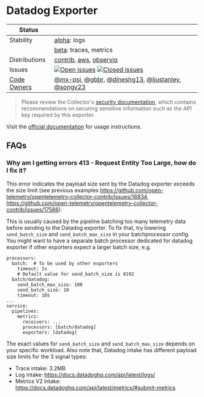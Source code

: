 # Datadog Exporter

<!-- status autogenerated section -->
| Status        |           |
| ------------- |-----------|
| Stability     | [alpha]: logs   |
|               | [beta]: traces, metrics   |
| Distributions | [contrib], [aws], [observiq] |
| Issues        | [![Open issues](https://img.shields.io/github/issues-search/open-telemetry/opentelemetry-collector-contrib?query=is%3Aissue%20is%3Aopen%20label%3Aexporter%2Fdatadog%20&label=open&color=orange&logo=opentelemetry)](https://github.com/open-telemetry/opentelemetry-collector-contrib/issues?q=is%3Aopen+is%3Aissue+label%3Aexporter%2Fdatadog) [![Closed issues](https://img.shields.io/github/issues-search/open-telemetry/opentelemetry-collector-contrib?query=is%3Aissue%20is%3Aclosed%20label%3Aexporter%2Fdatadog%20&label=closed&color=blue&logo=opentelemetry)](https://github.com/open-telemetry/opentelemetry-collector-contrib/issues?q=is%3Aclosed+is%3Aissue+label%3Aexporter%2Fdatadog) |
| [Code Owners](https://github.com/open-telemetry/opentelemetry-collector-contrib/blob/main/CONTRIBUTING.md#becoming-a-code-owner)    | [@mx-psi](https://www.github.com/mx-psi), [@gbbr](https://www.github.com/gbbr), [@dineshg13](https://www.github.com/dineshg13), [@liustanley](https://www.github.com/liustanley), [@songy23](https://www.github.com/songy23) |

[alpha]: https://github.com/open-telemetry/opentelemetry-collector#alpha
[beta]: https://github.com/open-telemetry/opentelemetry-collector#beta
[contrib]: https://github.com/open-telemetry/opentelemetry-collector-releases/tree/main/distributions/otelcol-contrib
[aws]: https://github.com/aws-observability/aws-otel-collector
[observiq]: https://github.com/observIQ/observiq-otel-collector
<!-- end autogenerated section -->

> Please review the Collector's [security documentation](https://github.com/open-telemetry/opentelemetry-collector/blob/main/docs/security-best-practices.md), which contains recommendations on securing sensitive information such as the API key required by this exporter.

Visit the [official documentation](https://docs.datadoghq.com/tracing/trace_collection/open_standards/otel_collector_datadog_exporter/) for usage instructions.

## FAQs

### Why am I getting errors 413 - Request Entity Too Large, how do I fix it?

This error indicates the payload size sent by the Datadog exporter exceeds the size limit (see previous examples https://github.com/open-telemetry/opentelemetry-collector-contrib/issues/16834, https://github.com/open-telemetry/opentelemetry-collector-contrib/issues/17566).

This is usually caused by the pipeline batching too many telemetry data before sending to the Datadog exporter. To fix that, try lowering `send_batch_size` and `send_batch_max_size` in your batchprocessor config. You might want to have a separate batch processor dedicated for datadog exporter if other exporters expect a larger batch size, e.g.
```
processors:
  batch:  # To be used by other exporters
    timeout: 1s
    # Default value for send_batch_size is 8192
  batch/datadog:
    send_batch_max_size: 100
    send_batch_size: 10
    timeout: 10s
...
service:
  pipelines:
    metrics:
      receivers: ...
      processors: [batch/datadog]
      exporters: [datadog]
```

The exact values for `send_batch_size` and `send_batch_max_size` depends on your specific workload. Also note that, Datadog intake has different payload size limits for the 3 signal types:
- Trace intake: 3.2MB
- Log intake: https://docs.datadoghq.com/api/latest/logs/
- Metrics V2 intake: https://docs.datadoghq.com/api/latest/metrics/#submit-metrics


[beta]:https://github.com/open-telemetry/opentelemetry-collector#beta
[alpha]:https://github.com/open-telemetry/opentelemetry-collector#alpha
[contrib]:https://github.com/open-telemetry/opentelemetry-collector-releases/tree/main/distributions/otelcol-contrib
[AWS]:https://aws-otel.github.io/docs/partners/datadog
